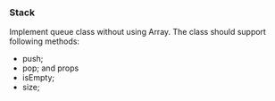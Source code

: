 ### Stack

Implement queue class without using Array. The class should support following methods:

* push;
* pop; and props
* isEmpty;
* size;